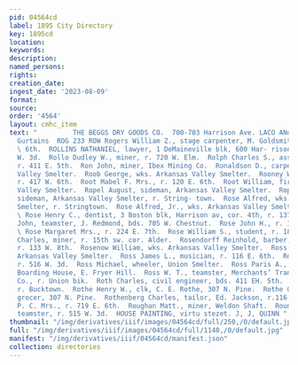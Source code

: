 ```yaml
---
pid: 04564cd
label: 1895 City Directory
key: 1895cd
location: 
keywords: 
description: 
named_persons: 
rights: 
creation_date: 
ingest_date: '2023-08-09'
format: 
source: 
order: '4564'
layout: cmhc_item
text: "         THE BEGGS DRY GOODS CO.  700-703 Harrison Ave. LACO ANd Ghienille
  Gurtains  ROG 233 ROW Rogers William Z., stage carpenter, M. Goldsmith, r. 130 E.
  \ 6th.  ROLLINS NATHANIEL, lawyer, 1 DeMaineville blk, 600 Har- rison av, r. 506
  W. 3d.  Rollo Dudley W., miner, r. 720 W. Elm.  Rolph Charles S., asst. C. H. Macnutt,
  r. 411 E. 5th.  Ron John, miner, Ibex Mining Co.  Ronaldson D., carpenter, Arkansas
  Valley Smelter.  Roob George, wks. Arkansas Valley Smelter.  Rooney William K.,
  r. 417 W. 6th.  Root Mabel F. Mrs., r. 120 E. 6th.  Root William, fireman, Arkansas
  Valley Smelter.  Ropel August, sideman, Arkansas Valley Smelter.  Ropel Frederick,
  sideman, Arkansas Valley Smelter, r. String- town.  Rose Alfred, wks. Arkansas Valley
  Smelter, r. Stringtown.  Rose Alfred, Jr., wks. Arkansas Valley Smelter, r. Stringtown.
  \ Rose Henry C., dentist, 3 Boston blk, Harrison av, cor. 4th, r. 137 E. 9th.  Rose
  John, teamster, J. Redmond, bds. 705 W. Chestnut.  Rose John H., r. 137 E. 9th.
  \ Rose Margaret Mrs., r. 224 E. 7th.  Rose William S., student, r. 187 E. 9th.  Rosenberg
  Charles, miner, r. 15th sw. cor. Alder.  Rosendorff Reinhold, barber, Hotel Vendome,
  r. 133 W. 8th.  Rosenow William, wks. Arkansas Valley Smelter.  Ross H. 8., helper,
  Arkansas Valley Smelter.  Ross James L., musician, r. 116 E. 6th.  Ross Katie Mrs.,
  r. 516 W. 3d.  Ross Michael, wheeler, Union Smelter.  Ross Paris A., propr, El Paso
  Boarding House, E. Fryer Hill.  Ross W. T., teamster, Merchants’ Transfer & Express
  Co., r. Union bik.  Roth Charles, civil engineer, bds. 411 EH. 5th.  Roth Conrad,
  r. Bucktown.  Rothe Henry W., clk, C. E. Rothe, 307 N. Pine.  Rothe Charles E.,
  grocer, 307 N. Pine.  Rothenberg Charles, tailor, Ed. Jackson, r.116 W. 9th.  Rother
  P. C. Mrs., r. 719 E. 6th.  Roughan Matt., miner, Weldon Shaft.  Rounds James M.,
  teamster, r. 515 W. 3d.  HOUSE PAINTING, virtu stezet. J, J, QUINN "
thumbnail: "/img/derivatives/iiif/images/04564cd/full/250,/0/default.jpg"
full: "/img/derivatives/iiif/images/04564cd/full/1140,/0/default.jpg"
manifest: "/img/derivatives/iiif/04564cd/manifest.json"
collection: directories
---
```


